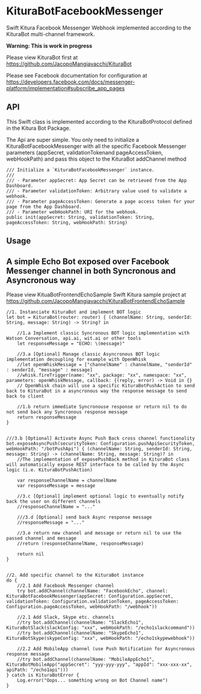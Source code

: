 # KituraBotFacebookMessenger
Swift Kitura Facebook Messenger Webhook implemented according to the KituraBot multi-channel framework.

**Warning: This is work in progress**

Please view KituraBot first at  https://github.com/JacopoMangiavacchi/KituraBot


Please see Facebook documentation for configuration at https://developers.facebook.com/docs/messenger-platform/implementation#subscribe_app_pages


## API

This Swift class is implemented according to the KituraBotProtocol defined in the Kitura Bot Package.

The Api are super simple.  You only need to initialize a KituraBotFacebookMessenger with all the specific Facebook Messenger parameters (appSecret, validationTokenand pageAccessToken, webHookPath) and pass this object to the KituraBot addChannel method

    /// Initialize a `KituraBotFacebookMessenger` instance.
    ///
    /// - Parameter appSecret: App Secret can be retrieved from the App Dashboard.
    /// - Parameter validationToken: Arbitrary value used to validate a webhook.
    /// - Parameter pageAccessToken: Generate a page access token for your page from the App Dashboard.
    /// - Parameter webHookPath: URI for the webhook.
    public init(appSecret: String, validationToken: String, pageAccessToken: String, webHookPath: String)



## Usage
## A simple Echo Bot exposed over Facebook Messenger channel in both Syncronous and Asyncronous way

Please view KituaBotFrontendEchoSample Swift Kitura sample project at https://github.com/JacopoMangiavacchi/KituraBotFrontendEchoSample

    //1. Instanciate KituraBot and implement BOT logic
    let bot = KituraBot(router: router) { (channelName: String, senderId: String, message: String) -> String? in
        
        //1.a Implement classic Syncronous BOT logic implementation with Watson Conversation, api.ai, wit.ai or other tools
        let responseMessage = "ECHO: \(message)"
        
        //3.a [Optional] Manage classic Asyncronous BOT logic implementation decoupling for example with OpenWhisk
        //let openWhiskMessage = ["channelName" : channelName, "senderId" : senderId, "message" : message]
        //whisk.fireTrigger(name: "xx", package: "xx", namespace: "xx", parameters: openWhiskMessage, callback: {(reply, error) -> Void in {}
        // OpenWhisk chain will use a specific KituraBotPushAction to send back to KituraBot in a asyncronous way the response message to send back to client
        
        //1.b return immediate Syncronouse response or return nil to do not send back any Syncronous response message
        return responseMessage
    }
            
            
    ///3.b [Optional] Activate Async Push Back cross channel functionality
    bot.exposeAsyncPush(securityToken: Configuration.pushApiSecurityToken, webHookPath: "/botPushApi") { (channelName: String, senderId: String, message: String) -> (channelName: String, message: String)? in
        //The implementation of exposePushBack method in KituraBot class will automatically expose REST interface to be called by the Async logic (i.e. KituraBotPushAction)
        
        var responseChannelName = channelName
        var responseMessage = message
        
        //3.c [Optional] implement optional logic to eventually notify back the user on different channels
        //responseChannelName = "..."
        
        ///3.d [Optional] send back Async response message
        //responseMessage = "..."
        
        //3.e return new channel and message or return nil to use the passed channel and message
        //return (responseChannelName, responseMessage)
        
        return nil
    }


    //2. Add specific channel to the KituraBot instance
    do {
        //2.1 Add Facebook Messenger channel
        try bot.addChannel(channelName: "FacebookEcho", channel: KituraBotFacebookMessenger(appSecret: Configuration.appSecret, validationToken: Configuration.validationToken, pageAccessToken: Configuration.pageAccessToken, webHookPath: "/webhook"))
        
        //2.1 Add Slack, Skype etc. channels
        //try bot.addChannel(channelName: "SlackEcho1", KituraBotSlack(slackConfig: "xxx", webHookPath: "/echo1slackcommand"))
        //try bot.addChannel(channelName: "SkypeEcho1", KituraBotSkype(skypeConfig: "xxx", webHookPath: "/echo1skypewebhook"))
        
        //2.2 Add MobileApp channel (use Push Notification for Asyncronous response message
        //try bot.addChannel(channelName: "MobileAppEcho1", KituraBotMobileApp("appSecret": "yyy-yyy-yyy", "appId": "xxx-xxx-xx", apiPath: "/echo1api")))
    } catch is KituraBotError {
        Log.error("Oops... something wrong on Bot Channel name")
    }
